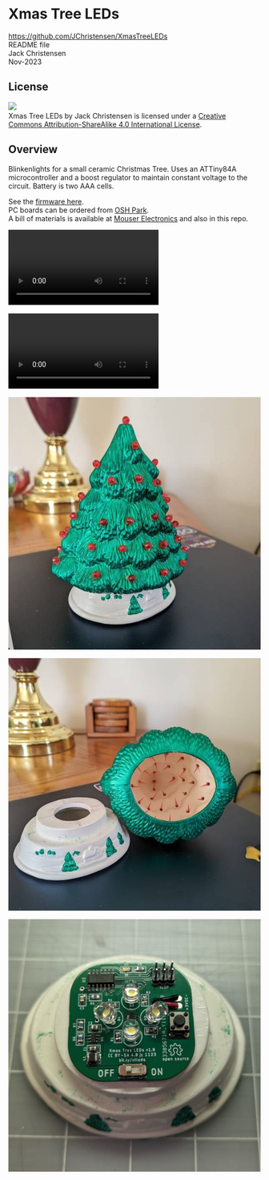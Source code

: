 # Xmas Tree LEDs
https://github.com/JChristensen/XmasTreeLEDs  
README file  
Jack Christensen  
Nov-2023

## License
![](https://licensebuttons.net/l/by-sa/4.0/88x31.png)  
Xmas Tree LEDs by Jack Christensen is licensed under a [Creative Commons Attribution-ShareAlike 4.0 International License](http://creativecommons.org/licenses/by-sa/4.0/).

## Overview
Blinkenlights for a small ceramic Christmas Tree. Uses an ATTiny84A microcontroller and a boost regulator to maintain constant voltage to the circuit. Battery is two AAA cells.

See the [firmware here](https://github.com/JChristensen/XmasTree).  
PC boards can be ordered from [OSH Park](https://oshpark.com/shared_projects/T9Cb02lh).  
A bill of materials is available at [Mouser Electronics](https://www.mouser.com/ProjectManager/ProjectDetail.aspx?AccessID=e903af6094) and also in this repo.  

![](https://raw.githubusercontent.com/JChristensen/XmasTreeLEDs/master/extras/video1.m4v)

![](https://raw.githubusercontent.com/JChristensen/XmasTreeLEDs/master/extras/video2.m4v)

![](https://raw.githubusercontent.com/JChristensen/XmasTreeLEDs/master/extras/tree1.jpg)

![](https://raw.githubusercontent.com/JChristensen/XmasTreeLEDs/master/extras/tree2.jpg)

![](https://raw.githubusercontent.com/JChristensen/XmasTreeLEDs/master/extras/base.jpg)
